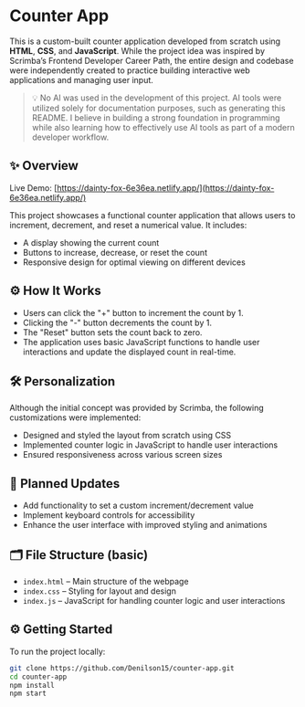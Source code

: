 # Counter App

This is a custom-built counter application developed from scratch using **HTML**, **CSS**, and **JavaScript**. While the project idea was inspired by Scrimba’s Frontend Developer Career Path, the entire design and codebase were independently created to practice building interactive web applications and managing user input.

> 💡 No AI was used in the development of this project. AI tools were utilized solely for documentation purposes, such as generating this README. I believe in building a strong foundation in programming while also learning how to effectively use AI tools as part of a modern developer workflow.

## ✨ Overview

Live Demo: [https://dainty-fox-6e36ea.netlify.app/](https://dainty-fox-6e36ea.netlify.app/)

This project showcases a functional counter application that allows users to increment, decrement, and reset a numerical value. It includes:

- A display showing the current count
- Buttons to increase, decrease, or reset the count
- Responsive design for optimal viewing on different devices

## ⚙️ How It Works

- Users can click the "+" button to increment the count by 1.
- Clicking the "-" button decrements the count by 1.
- The "Reset" button sets the count back to zero.
- The application uses basic JavaScript functions to handle user interactions and update the displayed count in real-time.

## 🛠️ Personalization

Although the initial concept was provided by Scrimba, the following customizations were implemented:

- Designed and styled the layout from scratch using CSS
- Implemented counter logic in JavaScript to handle user interactions
- Ensured responsiveness across various screen sizes

## 🚧 Planned Updates

- Add functionality to set a custom increment/decrement value
- Implement keyboard controls for accessibility
- Enhance the user interface with improved styling and animations

## 🗂️ File Structure (basic)

- `index.html` – Main structure of the webpage
- `index.css` – Styling for layout and design
- `index.js` – JavaScript for handling counter logic and user interactions

## ⚙️ Getting Started

To run the project locally:

```bash
git clone https://github.com/Denilson15/counter-app.git
cd counter-app
npm install
npm start
